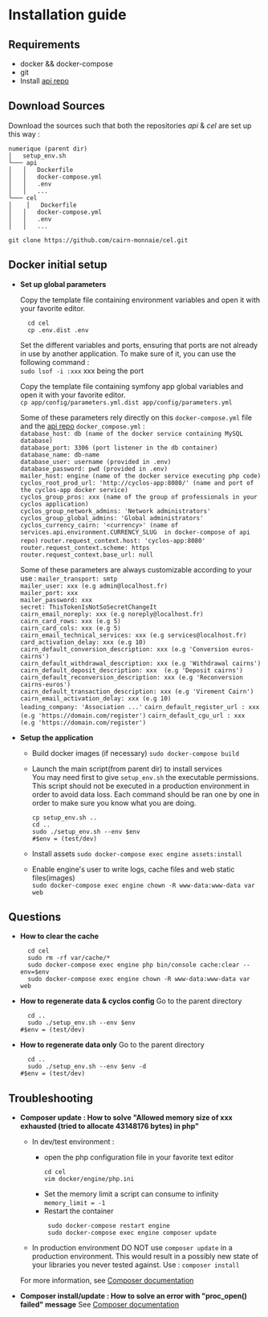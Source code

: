 # Installation guide

## Requirements
 * docker && docker-compose
 * git
 * Install [api repo](https://github.com/cairn-monnaie/api/tree/cairn)

## Download Sources
  Download the sources such that both the repositories _api_ & _cel_ are set up this way :
 ```
numerique (parent dir)
│   setup_env.sh
└─── api
│   │   Dockerfile
│   │   docker-compose.yml
│   │   .env
│   │   ...
└─── cel
│    │   Dockerfile
│   │   docker-compose.yml
│   │   .env
│   │   ...
```
   `git clone https://github.com/cairn-monnaie/cel.git`

## Docker initial setup
 * **Set up global parameters**

    Copy the template file containing environment variables and open it with your favorite editor.   
      ```
        cd cel  
        cp .env.dist .env
      ```

    Set the different variables and ports, ensuring that ports are not already in use by another application.
    To make sure of it, you can use the following command :  
      `sudo lsof -i :xxx` xxx being the port
 
    Copy the template file containing symfony app global variables and open it with your favorite editor.  
      `cp app/config/parameters.yml.dist app/config/parameters.yml`

    Some of these parameters rely directly on this `docker-compose.yml` file and the [api repo](https://github.com/cairn-monnaie/api/tree/cairn) `docker_compose.yml` :  
      `database_host: db (name of the docker service containing MySQL database)`  
      `database_port: 3306 (port listener in the db container)`  
      `database_name: db-name`  
      `database_user: username (provided in .env)`  
      `database_password: pwd (provided in .env)`  
      `mailer_host: engine (name of the docker service executing php code)`  
      `cyclos_root_prod_url: 'http://cyclos-app:8080/' (name and port of the cyclos-app docker service)`  
      `cyclos_group_pros: xxx (name of the group of professionals in your cyclos application)`  
      `cyclos_group_network_admins: 'Network administrators'`  
      `cyclos_group_global_admins: 'Global administrators'`  
      `cyclos_currency_cairn: '<currency>' (name of services.api.environment.CURRENCY_SLUG  in docker-compose of api repo)`
      `router.request_context.host: 'cyclos-app:8080'`
      `router.request_context.scheme: https`
      `router.request_context.base_url: null`

    Some of these parameters are always customizable according to your use :
      `mailer_transport: smtp`  
      `mailer_user: xxx (e.g admin@localhost.fr)`  
      `mailer_port: xxx`  
      `mailer_password: xxx`  
      `secret: ThisTokenIsNotSoSecretChangeIt`  
      `cairn_email_noreply: xxx (e.g noreply@localhost.fr)`  
      `cairn_card_rows: xxx (e.g 5)`  
      `cairn_card_cols: xxx (e.g 5)`  
      `cairn_email_technical_services: xxx (e.g services@localhost.fr)`  
      `card_activation_delay: xxx (e.g 10)`  
      `cairn_default_conversion_description: xxx (e.g 'Conversion euros-cairns')`  
      `cairn_default_withdrawal_description: xxx (e.g 'Withdrawal cairns')`  
      `cairn_default_deposit_description: xxx  (e.g 'Deposit cairns')`  
      `cairn_default_reconversion_description: xxx (e.g 'Reconversion cairns-euros')`  
      `cairn_default_transaction_description: xxx (e.g 'Virement Cairn')`  
      `cairn_email_activation_delay: xxx (e.g 10)`  
      `leading_company: 'Association ...'`
      `cairn_default_register_url : xxx (e.g 'https://domain.com/register')`
      `cairn_default_cgu_url : xxx (e.g 'https://domain.com/register')`

 * **Setup the application**
     * Build docker images  (if necessary)
       `sudo docker-compose build`

     * Launch the main script(from parent dir) to install services  
       You may need first to give `setup_env.sh` the executable permissions.  
       This script should not be executed in a production environment in order to avoid data loss. Each command should be ran one by one in order to make sure you know what you are doing. 
       ```
       cp setup_env.sh ..
       cd ..
       sudo ./setup_env.sh --env $env                               #$env = (test/dev)
       ``` 
     
    * Install assets
       `sudo docker-compose exec engine assets:install`

     * Enable engine's user to write logs, cache files and web static files(images)  
       `sudo docker-compose exec engine chown -R www-data:www-data var web`

## Questions
 * **How to clear the cache**
   ```
     cd cel
     sudo rm -rf var/cache/*
     sudo docker-compose exec engine php bin/console cache:clear --env=$env
     sudo docker-compose exec engine chown -R www-data:www-data var web
   ```  
 * **How to regenerate data & cyclos config**
   Go to the parent directory
   ```
     cd ..
     sudo ./setup_env.sh --env $env                                #$env = (test/dev)
   ```
 * **How to regenerate data only**
   Go to the parent directory
   ```
     cd ..
     sudo ./setup_env.sh --env $env -d                              #$env = (test/dev)
   ```

## Troubleshooting
 * **Composer update : How to solve "Allowed memory size of xxx exhausted (tried to allocate 43148176 bytes) in php"**
   * In dev/test environment : 
     * open the php configuration file in your favorite text editor
       ```
       cd cel
       vim docker/engine/php.ini
       ```
     * Set the memory limit a script can consume to infinity
       `memory_limit = -1`
     * Restart the container
       ```
        sudo docker-compose restart engine
        sudo docker-compose exec engine composer update
       ```
       
   * In production environment
     DO NOT use `composer update` in a production environment. This would result in a possibly new state of your libraries you never tested against. Use :
     `composer install`  
   
    For more information, see [Composer documentation](https://getcomposer.org/doc/articles/troubleshooting.md#memory-limit-errors)
 * **Composer install/update : How to solve an error with "proc_open() failed" message**
   See [Composer documentation](https://getcomposer.org/doc/articles/troubleshooting.md#proc-open-fork-failed-errors)

